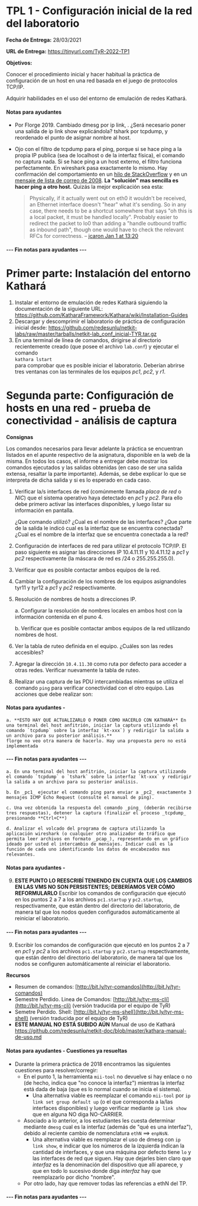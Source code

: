 TPL 1 - Configuración inicial de la red del laboratorio
=======================================================

**Fecha de Entrega:** 28/03/2021

**URL de Entrega:** <https://tinyurl.com/TyR-2022-TP1>

**Objetivos:**

Conocer el procedimiento inicial y hacer habitual la práctica de configuración de un host en una red basada en el juego de protocolos TCP/IP.

Adquirir habilidades en el uso del entorno de emulación de redes Kathará.

#### Notas para ayudantes

* Por Florge 2019. Cambiado dmesg por ip link, . ¿Será necesario poner una salida de ip link show explicándola? tshark por tcpdump, y reordenado el punto de asignar nombre al host.
* Ojo con el filtro de tcpdump para el ping, porque si se hace ping a la propia IP publica (sea de localhost o de la interfaz física), el comando no captura nada. Si se hace ping a un host externo, el filtro funciona perfectamente. En wireshark pasa exactamente lo mismo. Hay confirmación del comportamiento en un [hilo de StackOverflow](https://unix.stackexchange.com/questions/491859/ping-uses-localhost-instead-of-public-ip-address) y en un [mensaje de lista de correo de 2008](https://groups.google.com/d/msg/comp.protocols.tcp-ip/TNkCcZWV3e4/RZ2LVPTsA98J). **La "solución" mas sencilla es hacer ping a otro host.**
Quizás la mejor explicación sea esta:

    > Physically, if it actually went out on eth0 it wouldn't be received, an Ethernet interface doesn't "hear" what it's sending. So in any case, there needs to be a shortcut somewhere that says "oh this is a local packet, it must be handled locally". Probably easier to redirect the packet to lo0 than adding a "handle outbound traffic as inbound path", though one would have to check the relevant RFCs for correctness. – [jcaron Jan 1 at 13:20](https://unix.stackexchange.com/questions/491859/ping-uses-localhost-instead-of-public-ip-address#comment902770_491859)

#### --- Fin notas para ayudantes ---

# Primer parte: Instalación del entorno Kathará

1. Instalar el entorno de emulación de redes Kathará siguiendo la documentación de la siguiente URL:
   <https://github.com/KatharaFramework/Kathara/wiki/Installation-Guides>
2. Descargar y descomprimir el laboratorio de práctica de configuración inicial desde:
   <https://github.com/redesunlu/netkit-labs/raw/master/tarballs/netkit-lab_conf_inicial-TYR.tar.gz>
3. En una terminal de línea de comandos, dirigirse al directorio recientemente creado (que posee el archivo `lab.conf`) y ejecutar el comando  
   `kathara lstart`  
   para comprobar que es posible iniciar el laboratorio. Deberían abrirse tres ventanas con las terminales de los equipos _pc1_, _pc2_, y _r1_.

# Segunda parte: Configuración de hosts en una red - prueba de conectividad - análisis de captura

**Consignas**

Los comandos necesarios para llevar adelante la práctica se encuentran listados en el apunte respectivo de la asignatura, disponible en la web de la misma. En todos los casos, el informe a entregar debe mostrar los comandos ejecutados y las salidas obtenidas (en caso de ser una salida extensa, resaltar la parte importante). Además, se debe explicar lo que se interpreta de dicha salida y si es lo esperado en cada caso.

1. Verificar la/s interfaces de red (comúnmente llamada _placa de red_ o _NIC_) que el sistema operativo haya detectado en _pc1_ y _pc2_. Para ello debe primero activar las interfaces disponibles, y luego listar su información en pantalla.

    ¿Que comando utilizó?
    ¿Cual es el nombre de las interfaces?
    ¿Que parte de la salida le indicó cual es la interfaz que se encuentra conectada?
    ¿Cual es el nombre de la interfaz que se encuentra conectada a la red?

2. Configuración de interfaces de red para utilizar el protocolo TCP/IP. El paso siguiente es asignar las direcciones IP 10.4.11.11 y 10.4.11.12 a _pc1_ y _pc2_ respectivamente (la máscara de red es /24 o 255.255.255.0).

3. Verificar que es posible contactar ambos equipos de la red.

4. Cambiar la configuración de los nombres de los equipos asignandoles tyr11 y tyr12 a _pc1_ y _pc2_ respectivamente.

5. Resolución de nombres de hosts a direcciones IP.

    a. Configurar la resolución de nombres locales en ambos host con la información contenida en el puno 4.

    b. Verificar que es posible contactar ambos equipos de la red utilizando nombres de host.

6. Ver la tabla de ruteo definida en el equipo. ¿Cuáles son las redes accesibles?

7. Agregar la dirección `10.4.11.30` como ruta por defecto para acceder a otras redes. Verificar nuevamente la tabla de ruteo.

8. Realizar una captura de las PDU intercambiadas mientras se utiliza el comando `ping` para verificar conectividad con el otro equipo. Las acciones que debe realizar son:

#### Notas para ayudantes - 
    a. **ESTO HAY QUE ACTUALIZARLO O PONER CÓMO HACERLO CON KATHARÁ** En una terminal del host anfitrión, iniciar la captura utilizando el comando `tcpdump` sobre la interfaz `kt-xxx`) y redirigir la salida a un archivo para su posterior análisis.**
    florge no veo otra manera de hacerlo. Hay una propuesta pero no está implementada
#### --- Fin notas para ayudantes ---

    a. En una terminal del host anfitrión, iniciar la captura utilizando el comando `tcpdump` o `tshark` sobre la interfaz `kt-xxx` y redirigir la salida a un archivo para su posterior análisis.

    b. En _pc1_ ejecutar el comando ping para enviar a _pc2_ exactamente 3 mensajes ICMP Echo Request (consulte el manual de ping).

    c. Una vez obtenida la respuesta del comando _ping_ (deberán recibirse tres respuestas), detener la captura (finalizar el proceso _tcpdump_ presionando **Ctrl+C**)

    d. Analizar el volcado del programa de captura utilizando la aplicación wireshark (o cualquier otro analizador de tráfico que permita leer archivos en formato _pcap_), representando en un gráfico ideado por usted el intercambio de mensajes. Indicar cuál es la función de cada uno identificando los datos de encabezados mas relevantes.

#### Notas para ayudantes - 
9. **ESTE PUNTO LO REESCRIBÍ TENIENDO EN CUENTA QUE LOS CAMBIOS EN LAS VMS NO SON PERSISTENTES; DEBERÍAMOS VER CÓMO REFORMULARLO** Escribir los comandos de configuración que ejecutó en los puntos 2 a 7 a los archivos `pc1.startup` y `pc2.startup`, respectivamente, que están dentro del directorio del laboratorio, de manera tal que los nodos queden configurados automáticamente al reiniciar el laboratorio.

#### --- Fin notas para ayudantes ---

9. Escribir los comandos de configuración que ejecutó en los puntos 2 a 7 en _pc1_ y _pc2_ a los archivos `pc1.startup` y `pc2.startup` respectivamente, que están dentro del directorio del laboratorio, de manera tal que los nodos se configuren automáticamente al reiniciar el laboratorio.

**Recursos**

* Resumen de comandos: [http://bit.ly/tyr-comandos](http://bit.ly/tyr-comandos)
* Semestre Perdido. Linea de Comandos: [http://bit.ly/tyr-ms-cli](http://bit.ly/tyr-ms-cli) (versión traducida por el equipo de TyR)
* Semetre Perdido. Shell: [http://bit.ly/tyr-ms-shell](http://bit.ly/tyr-ms-shell) (versión traducida por el equipo de TyR)
* **ESTE MANUAL NO ESTÁ SUBIDO AÚN** Manual de uso de Kathará  
  <https://github.com/redesunlu/netkit-doc/blob/master/kathara-manual-de-uso.md>


#### Notas para ayudantes - Cuestiones ya resueltas

* Durante la primera práctica de 2018 encontramos las siguientes cuestiones para resolver/corregir:
  * En el punto 1, la herramienta `mii-tool` no devuelve si hay enlace o no (de hecho, indica que "no conoce la interfaz") mientras la interfaz está dada de baja (que es lo normal cuando se inicia el sistema).
    * Una alternativa viable es reemplazar el comando `mii-tool` por `ip link set group default up` (o el que corresponda a la/las interfaces disponibles) y luego verificar mediante `ip link show` que en alguna NO diga NO-CARRIER.
  * Asociado a lo anterior, a los estudiantes les cuesta determinar mediante `dmesg` cual es la interfaz (además de "qué es una interfaz"), debido al reciente cambio de nomenclatura `ethN` ==> `enpNsN`.
    * Una alternativa viable es reemplazar el uso de dmesg con `ip link show`, e indicar que los números de la izquierda indican la cantidad de interfaces, y que una máquina por defecto tiene `lo` y las interfaces de red que siguen. Hay que dejarles bien claro que _interfaz_ es la denominación del dispositivo que allí aparece, y que en todo lo sucesivo donde diga _interfaz_ hay que reemplazarlo por dicho "nombre".
  * Por otro lado, hay que remover todas las referencias a ethN del TP.

#### --- Fin notas para ayudantes ---
